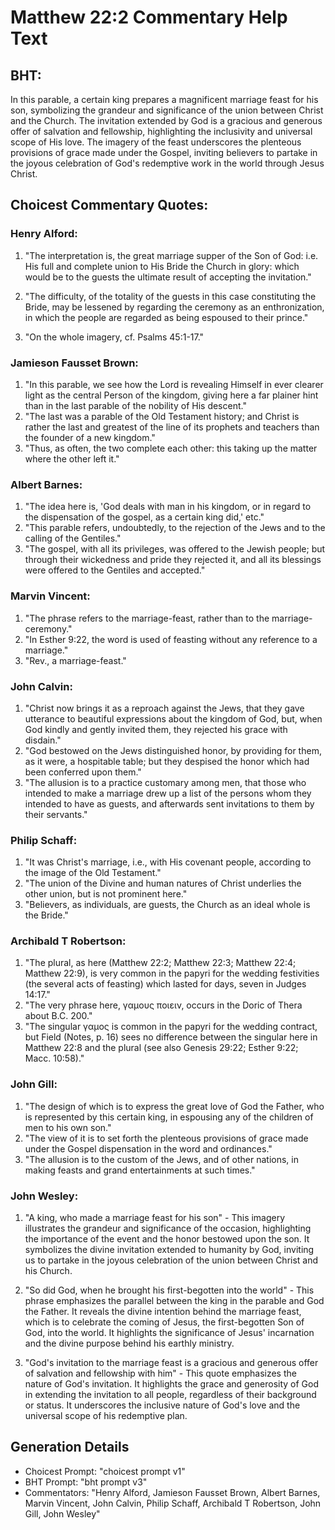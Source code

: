 # Matthew 22:2 Commentary Help Text

## BHT:
In this parable, a certain king prepares a magnificent marriage feast for his son, symbolizing the grandeur and significance of the union between Christ and the Church. The invitation extended by God is a gracious and generous offer of salvation and fellowship, highlighting the inclusivity and universal scope of His love. The imagery of the feast underscores the plenteous provisions of grace made under the Gospel, inviting believers to partake in the joyous celebration of God's redemptive work in the world through Jesus Christ.

## Choicest Commentary Quotes:
### Henry Alford:
1. "The interpretation is, the great marriage supper of the Son of God: i.e. His full and complete union to His Bride the Church in glory: which would be to the guests the ultimate result of accepting the invitation." 

2. "The difficulty, of the totality of the guests in this case constituting the Bride, may be lessened by regarding the ceremony as an enthronization, in which the people are regarded as being espoused to their prince."

3. "On the whole imagery, cf. Psalms 45:1-17."

### Jamieson Fausset Brown:
1. "In this parable, we see how the Lord is revealing Himself in ever clearer light as the central Person of the kingdom, giving here a far plainer hint than in the last parable of the nobility of His descent."
2. "The last was a parable of the Old Testament history; and Christ is rather the last and greatest of the line of its prophets and teachers than the founder of a new kingdom."
3. "Thus, as often, the two complete each other: this taking up the matter where the other left it."

### Albert Barnes:
1. "The idea here is, 'God deals with man in his kingdom, or in regard to the dispensation of the gospel, as a certain king did,' etc."
2. "This parable refers, undoubtedly, to the rejection of the Jews and to the calling of the Gentiles."
3. "The gospel, with all its privileges, was offered to the Jewish people; but through their wickedness and pride they rejected it, and all its blessings were offered to the Gentiles and accepted."

### Marvin Vincent:
1. "The phrase refers to the marriage-feast, rather than to the marriage-ceremony." 
2. "In Esther 9:22, the word is used of feasting without any reference to a marriage." 
3. "Rev., a marriage-feast."

### John Calvin:
1. "Christ now brings it as a reproach against the Jews, that they gave utterance to beautiful expressions about the kingdom of God, but, when God kindly and gently invited them, they rejected his grace with disdain."
2. "God bestowed on the Jews distinguished honor, by providing for them, as it were, a hospitable table; but they despised the honor which had been conferred upon them."
3. "The allusion is to a practice customary among men, that those who intended to make a marriage drew up a list of the persons whom they intended to have as guests, and afterwards sent invitations to them by their servants."

### Philip Schaff:
1. "It was Christ's marriage, i.e., with His covenant people, according to the image of the Old Testament."
2. "The union of the Divine and human natures of Christ underlies the other union, but is not prominent here."
3. "Believers, as individuals, are guests, the Church as an ideal whole is the Bride."

### Archibald T Robertson:
1. "The plural, as here (Matthew 22:2; Matthew 22:3; Matthew 22:4; Matthew 22:9), is very common in the papyri for the wedding festivities (the several acts of feasting) which lasted for days, seven in Judges 14:17."
2. "The very phrase here, γαμους ποιειν, occurs in the Doric of Thera about B.C. 200."
3. "The singular γαμος is common in the papyri for the wedding contract, but Field (Notes, p. 16) sees no difference between the singular here in Matthew 22:8 and the plural (see also Genesis 29:22; Esther 9:22; Macc. 10:58)."

### John Gill:
1. "The design of which is to express the great love of God the Father, who is represented by this certain king, in espousing any of the children of men to his own son."
2. "The view of it is to set forth the plenteous provisions of grace made under the Gospel dispensation in the word and ordinances."
3. "The allusion is to the custom of the Jews, and of other nations, in making feasts and grand entertainments at such times."

### John Wesley:
1. "A king, who made a marriage feast for his son" - This imagery illustrates the grandeur and significance of the occasion, highlighting the importance of the event and the honor bestowed upon the son. It symbolizes the divine invitation extended to humanity by God, inviting us to partake in the joyous celebration of the union between Christ and his Church.

2. "So did God, when he brought his first-begotten into the world" - This phrase emphasizes the parallel between the king in the parable and God the Father. It reveals the divine intention behind the marriage feast, which is to celebrate the coming of Jesus, the first-begotten Son of God, into the world. It highlights the significance of Jesus' incarnation and the divine purpose behind his earthly ministry.

3. "God's invitation to the marriage feast is a gracious and generous offer of salvation and fellowship with him" - This quote emphasizes the nature of God's invitation. It highlights the grace and generosity of God in extending the invitation to all people, regardless of their background or status. It underscores the inclusive nature of God's love and the universal scope of his redemptive plan.


## Generation Details
- Choicest Prompt: "choicest prompt v1"
- BHT Prompt: "bht prompt v3"
- Commentators: "Henry Alford, Jamieson Fausset Brown, Albert Barnes, Marvin Vincent, John Calvin, Philip Schaff, Archibald T Robertson, John Gill, John Wesley"
